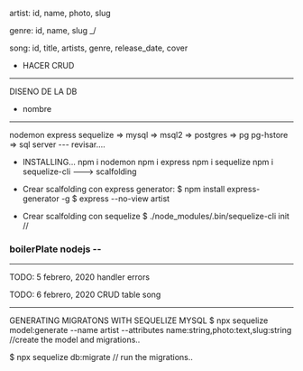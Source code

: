 artist:
id, name, photo, slug

genre:
id, name, slug _/

song:
id, title, artists, genre, release_date, cover

- HACER CRUD

------
 DISENO DE LA DB
 - nombre

 ------------
 nodemon
 express
 sequelize => mysql => msql2
           => postgres => pg pg-hstore
           => sql server --- revisar....


- INSTALLING...
    npm i nodemon
    npm i express
    npm i sequelize
    npm i sequelize-cli  ---> scalfolding

- Crear scalfolding con express generator:
$ npm install express-generator -g
$ express --no-view artist

- Crear scalfolding con sequelize
$ ./node_modules/.bin/sequelize-cli init //
### boilerPlate nodejs --



-----------
TODO: 5 febrero, 2020
handler errors

TODO: 6 febrero, 2020
CRUD table song

------------

GENERATING MIGRATONS WITH SEQUELIZE MYSQL
$ npx sequelize model:generate --name artist --attributes name:string,photo:text,slug:string //create the model and migrations..

$ npx sequelize db:migrate // run the migrations..

